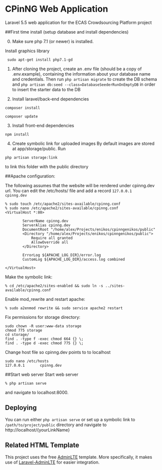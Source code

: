 # CPinNG Web Application

Laravel 5.5 web application for the ECAS Crowdsourcing Platform project

##First time install (setup database and install dependencies)

0. Make sure php 7.1 (or newer) is installed.

Install graphics library 

```
 sudo apt-get install php7.1-gd
```

1. After cloning the project, create an .env file (should be a copy of .env.example),
containing the information about your database name and credentials.
Then run ```php artisan migrate``` to create the DB schema and
```php artisan db:seed --class=DatabaseSeederRunOnEmptyDB``` in order to insert the starter data to the DB

2. Install laravel/back-end dependencies
```
composer install

composer update
```

3. Install front-end dependencies
```
npm install
```

4. Create symbolic link for uploaded images
By default images are stored at app/storage/public. Run
```
php artisan storage:link
```
to link this folder with the public directory

##Apache configuration:

The following assumes that the website will be rendered under cpinng.dev url.
You can edit the /etc/hosts/ file and add a record  ```127.0.0.1       cpinng.dev```


```
% sudo touch /etc/apache2/sites-available/cpinng.conf
% sudo nano /etc/apache2/sites-available/cpinng.conf
<VirtualHost *:80>
       
        ServerName cpinng.dev
        ServerAlias cpinng.dev
        DocumentRoot "/home/alex/Projects/enikos/cpinngenikos/public"
        <Directory "/home/alex/Projects/enikos/cpinngenikos/public">
            Require all granted
            AllowOverride all
        </Directory>
       
        ErrorLog ${APACHE_LOG_DIR}/error.log
        CustomLog ${APACHE_LOG_DIR}/access.log combined

</VirtualHost>
```
Make the symbolic link:
```
% cd /etc/apache2/sites-enabled && sudo ln -s ../sites-available/cpinng.conf
```
Enable mod_rewrite and restart apache:
```
% sudo a2enmod rewrite && sudo service apache2 restart
```
Fix permissions for storage directory:
```
sudo chown -R user:www-data storage
chmod 775 storage
cd storage/
find . -type f -exec chmod 664 {} \;
find . -type d -exec chmod 775 {} \;
```

Change host file so cpinng.dev points to to localhost 
```$xslt
sudo nano /etc/hosts
127.0.0.1       cpinng.dev

```
##Start web server
Start web server
```
% php artisan serve
```
and navigate to localhost:8000.


## Deploying
You can run either  ```php artisan serve``` or set up a symbolic link to ```/path/to/project/public``` directory and navigate to http://localhost/{yourLinkName}


## Related HTML Template
This project uses the free [AdminLTE](https://adminlte.io/themes/AdminLTE/index2.html) template. 
More specifically, it makes use of [Laravel-AdminLTE](https://github.com/jeroennoten/Laravel-AdminLTE)
for easier integration.


